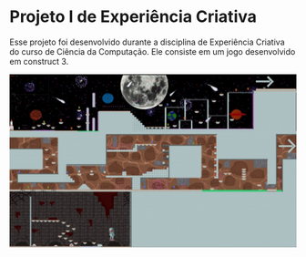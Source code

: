 # Projeto I de Experiência Criativa
<p>
Esse projeto foi desenvolvido durante a disciplina de Experiência Criativa do curso de Ciência da Computação. Ele consiste em um jogo desenvolvido em construct 3.
</p>

<img src="projeto1_exp_criativa.jpg">